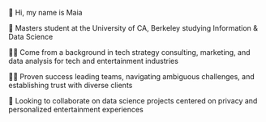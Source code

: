 👋 Hi, my name is Maia

🏫 Masters student at the University of CA, Berkeley studying Information & Data Science

🧑‍💻 Come from a background in tech strategy consulting, marketing, and data analysis for tech and entertainment industries

🤝🏼 Proven success leading teams, navigating ambiguous challenges, and establishing trust with diverse clients

💞️ Looking to collaborate on data science projects centered on privacy and personalized entertainment experiences

<!---
kennmai/kennmai is a ✨ special ✨ repository because its `README.md` (this file) appears on your GitHub profile.
You can click the Preview link to take a look at your changes.
--->
